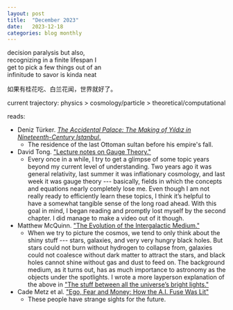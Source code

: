 ```yaml
---
layout: post
title:  "December 2023"
date:   2023-12-18
categories: blog monthly
---
```


decision paralysis but also, \
recognizing in a finite lifespan I \
get to pick a few things out of an \
infinitude to savor is kinda neat

如果有桂花吃、白兰花闻，世界就好了。

current trajectory: physics > cosmology/particle > theoretical/computational

reads:
- Deniz Türker. [*The Accidental Palace: The Making of Yıldız in Nineteenth-Century Istanbul*.](https://www.psupress.org/books/titles/978-0-271-09391-8.html)
  - The residence of the last Ottoman sultan before his empire's fall.
- David Tong. ["Lecture notes on Gauge Theory."](http://www.damtp.cam.ac.uk/user/tong/gaugetheory.html)
  - Every once in a while, I try to get a glimpse of some topic years beyond my current level of understanding. 
  Two years ago it was general relativity, last summer it was inflationary cosmology, and last week it was gauge theory 
  --- basically, fields in which the concepts and equations nearly completely lose me. 
  Even though I am not really ready to efficiently learn these topics, I think it’s helpful to have a somewhat tangible sense of the long road ahead.
  With this goal in mind, I began reading and promptly lost myself by the second chapter.
  I did manage to make a video out of it though.
- Matthew McQuinn. ["The Evolution of the Intergalactic Medium."](https://doi.org/10.1146/annurev-astro-082214-122355)
  - When we try to picture the cosmos, we tend to only think about the shiny stuff --- 
  stars, galaxies, and very very hungry black holes. But stars could not burn without hydrogen to collapse from,
  galaxies could not coalesce without dark matter to attract the stars, and black holes cannot shine without gas and dust to feed on.
  The background medium, as it turns out, has as much importance to astronomy as the objects under the spotlights.
  I wrote a more layperson explanation of the above in ["The stuff between all the universe’s bright lights."](/blog/astro/2023/12/19/medium.html)
- Cade Metz et al. ["Ego, Fear and Money: How the A.I. Fuse Was Lit"](https://www.nytimes.com/2023/12/03/technology/ai-openai-musk-page-altman.html)
  - These people have strange sights for the future.
